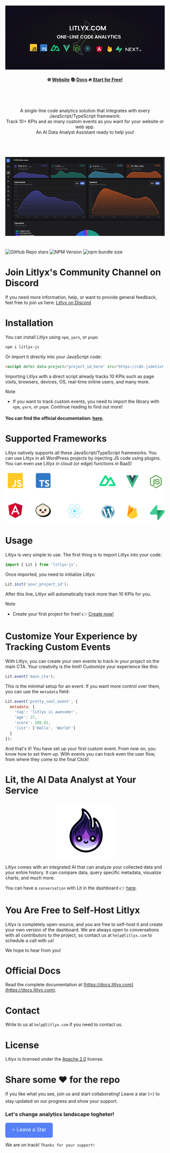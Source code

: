 
<p align="center">
  <img src="assets/devto1.png"/>
</p>

<h4 align="center">
🌐 <a href="https://litlyx.com">Website</a> 📚 <a href="https://docs.litlyx.com">Docs</a> 🔥 <a href="https://dashboard.litlyx.com">Start for Free!</a>
</h4>

<br />

#

<p align="center">
  A single-line code analytics solution that integrates with every JavaScript/TypeScript framework. <br />
  Track 10+ KPIs and as many custom events as you want for your website or web app.<br />
  An AI Data Analyst Assistant ready to help you!
</p>

#

<br />

<p align="center">
  <img src="assets/screen.png"/>
</p>

#

![GitHub Repo stars](https://img.shields.io/github/stars/Litlyx/litlyx)
![NPM Version](https://img.shields.io/npm/v/litlyx?logo=npm&color=orange)
![npm bundle size](https://img.shields.io/bundlephobia/min/litlyx)

#

# Join Litlyx's Community Channel on Discord

If you need more information, help, or want to provide general feedback, feel free to join us here: [Litlyx on Discord](https://discord.gg/9cQykjsmWX)

# Installation

You can install Litlyx using `npm`, `yarn`, or `pnpm`:

```sh
npm i litlyx-js
```

Or import it directly into your JavaScript code:

```html
<script defer data-project="project_id_here" src="https://cdn.jsdelivr.net/gh/litlyx/litlyx-js/browser/litlyx.js"></script>
```

Importing Litlyx with a direct script already tracks 10 KPIs such as page visits, browsers, devices, OS, real-time online users, and many more.

> [!NOTE]
> - If you want to track custom events, you need to import the library with `npm`, `yarn`, or `pnpm`. Continue reading to find out more!

#### You can find the official documentation: [here](https://docs.litlyx.com).

# Supported Frameworks

Litlyx natively supports all these JavaScript/TypeScript frameworks. You can use Litlyx in all WordPress projects by injecting JS code using plugins. You can even use Litlyx in cloud (or edge) functions in BaaS!

<p align="center">
  <img src="assets/techs.png" />
</p>

# Usage

Litlyx is very simple to use. The first thing is to import Litlyx into your code:

```js
import { Lit } from 'litlyx-js';
```

Once imported, you need to initialize Litlyx:

```js
Lit.init('your_project_id');
```

After this line, Litlyx will automatically track more than 10 KPIs for you.

> [!NOTE]
> - Create your first project for free! 👉 <a href="https://dashboard.litlyx.com">Create now!</a>

# Customize Your Experience by Tracking Custom Events

With Litlyx, you can create your own events to track in your project on the main CTA. Your creativity is the limit! Customize your experience like this:

```js
Lit.event('main_cta');
```

This is the minimal setup for an event. If you want more control over them, you can use the `metadata` field:

```js
Lit.event('pretty_cool_event', {
  metadata: {
    'tag': 'litlyx is awesome!',
    'age': 27,
    'score': 100.01,
    'list': ['Hello', 'World!']
  }
});
```

And that's it! You have set up your first custom event. From now on, you know how to set them up. With events you can track even the user flow, from where they come to the final Click!

# Lit, the AI Data Analyst at Your Service

<p align="center">
  <img src="assets/agent.png" width="180px"/>
</p>

Litlyx comes with an integrated AI that can analyze your collected data and your entire history. It can compare data, query specific metadata, visualize charts, and much more.

You can have a `conversation` with Lit in the dashboard  👉 [here](https://dashboard.litlyx.com).

# You Are Free to Self-Host Litlyx

Litlyx is completely open-source, and you are free to self-host it and create your own version of the dashboard. We are always open to conversations with all contributors to the project, so contact us at `help@litlyx.com` to schedule a call with us!

We hope to hear from you!

# Official Docs

Read the complete documentation at [https://docs.litlyx.com](https://docs.litlyx.com).

# Contact

Write to us at `help@litlyx.com` if you need to contact us.

# License

Litlyx is licensed under the [Apache 2.0](/LICENSE) license.

# Share some ❤️ for the repo

If you like what you see, join us and start collaborating! Leave a star (⭐) to stay updated on our progress and show your support.

### Let's change analytics landscape togheter!

<a href="https://github.com/Litlyx/litlyx" style="display:inline-block;background-color:#5680F8;color:white;padding:10px 20px;text-align:center;text-decoration:none;font-size:16px;border-radius:5px;" target="_blank" rel="noopener noreferrer">⭐ Leave a Star</a>

We are on track! `Thanks for your support!` 
